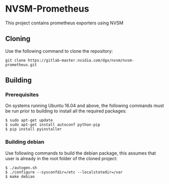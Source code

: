 # NVSM-Prometheus

This project contains prometheus exporters using NVSM
## Cloning

Use the following command to clone the repository:

```
git clone https://gitlab-master.nvidia.com/dgx/nvsm/nvsm-prometheus.git
```

## Building

### Prerequisites

On systems running Ubuntu 16.04 and above, the following commands must be run prior
to building to install all the required packages:

```
$ sudo apt-get update
$ sudo apt-get install autoconf python-pip
$ pip install pyinstaller
```
### Building debian

Use following commands to build the debian package, this assumes that user is already in the root folder of the cloned project:

```
$ ./autogen.sh
$ ./configure --sysconfdir=/etc --localstatedir=/var
$ make debian
```

